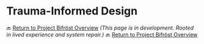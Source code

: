 # Trauma-Informed Design
🔙 [Return to Project Bifröst Overview](../README.md)
*(This page is in development. Rooted in lived experience and system repair.)*
🔙 [Return to Project Bifröst Overview](../README.md)
